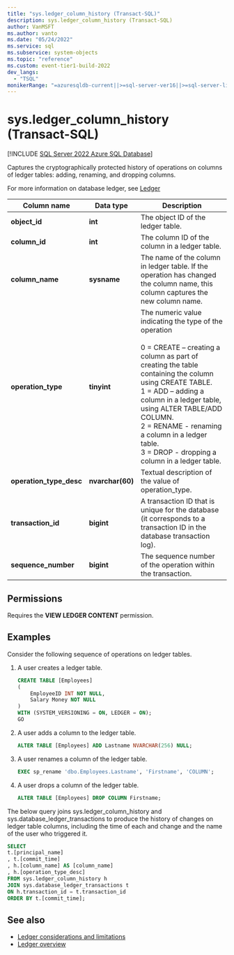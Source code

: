 ```yaml
---
title: "sys.ledger_column_history (Transact-SQL)"
description: sys.ledger_column_history (Transact-SQL)
author: VanMSFT
ms.author: vanto
ms.date: "05/24/2022"
ms.service: sql
ms.subservice: system-objects
ms.topic: "reference"
ms.custom: event-tier1-build-2022
dev_langs:
  - "TSQL"
monikerRange: "=azuresqldb-current||>=sql-server-ver16||>=sql-server-linux-ver16"
---
```

# sys.ledger_column_history (Transact-SQL)

[!INCLUDE [SQL Server 2022 Azure SQL Database](../../includes/applies-to-version/sqlserver2022-asdb.md)]

Captures the cryptographically protected history of operations on columns of ledger tables: adding, renaming, and dropping columns.

For more information on database ledger, see [Ledger](/azure/azure-sql/database/ledger-overview)

|Column name|Data type|Description|  
|-----------------|---------------|-----------------|
|**object_id**|**int**|The object ID of the ledger table.|
|**column_id**|**int**|The column ID of the column in a ledger table. |
|**column_name**|**sysname**|The name of the column in ledger table. If the operation has changed the column name, this column captures the new column name.|
|**operation_type**|**tinyint**|The numeric value indicating the type of the operation<br/><br/>0 = CREATE – creating a column as part of creating the table containing the column using CREATE TABLE.<br/>1 = ADD – adding a column in a ledger table, using ALTER TABLE/ADD COLUMN. <br/> 2 = RENAME - renaming a column in a ledger table.<br/>3 = DROP - dropping a column in a ledger table.|
|**operation_type_desc**|**nvarchar(60)**|Textual description of the value of operation_type.|
|**transaction_id**| **bigint** | A transaction ID that is unique for the database (it corresponds to a transaction ID in the database transaction log). |
|**sequence_number**| **bigint** | The sequence number of the operation within the transaction. |

## Permissions

Requires the **VIEW LEDGER CONTENT** permission.

## Examples

Consider the following sequence of operations on ledger tables.

1. A user creates a ledger table.

    ```sql
    CREATE TABLE [Employees]
    (
        EmployeeID INT NOT NULL,
        Salary Money NOT NULL
    )
    WITH (SYSTEM_VERSIONING = ON, LEDGER = ON);
    GO
    ```

1. A user adds a column to the ledger table.

    ```sql
    ALTER TABLE [Employees] ADD Lastname NVARCHAR(256) NULL;
    ```

1. A user renames a column of the ledger table.

    ```sql
    EXEC sp_rename 'dbo.Employees.Lastname', 'Firstname', 'COLUMN';
    ```

1. A user drops a column of the ledger table.

    ```sql
    ALTER TABLE [Employees] DROP COLUMN Firstname;
    ```

The below query joins sys.ledger_column_history and sys.database_ledger_transactions to produce the history of changes on ledger table columns, including the time of each and change and the name of the user who triggered it.

```sql
SELECT 
t.[principal_name]
, t.[commit_time]
, h.[column_name] AS [column_name]
, h.[operation_type_desc]
FROM sys.ledger_column_history h
JOIN sys.database_ledger_transactions t
ON h.transaction_id = t.transaction_id
ORDER BY t.[commit_time];
```

## See also

- [Ledger considerations and limitations](../security/ledger/ledger-limits.md)
- [Ledger overview](../security/ledger/ledger-overview.md)